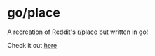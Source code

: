 # go/place

A recreation of Reddit's r/place but written in go!

Check it out [here](https://goplace.live)

